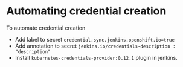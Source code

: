 # Automating credential creation

To automate credential creation

- Add label to secret `credential.sync.jenkins.openshift.io=true`
- Add annotation to secret `jenkins.io/credentials-description : "description"`
- Install `kubernetes-credentials-provider:0.12.1` plugin in jenkins.
